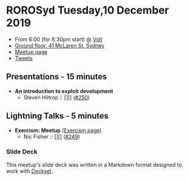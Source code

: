 # ROROSyd Tuesday,10 December 2019

- From 6:00 (for 6:30pm start) @ [Volt][]
- [Ground floor, 41 McLaren St, Sydney][]
- [Meetup page][]
- [Tweets][]

## Presentations - 15 minutes

- **An introduction to exploit development**
  - Steven Hiltrop :: [][] ([#250][])

## Lightning Talks - 5 minutes

- **Exercism: Meetup** ([Exercism page][])
  - Nic Fisher :: [][] ([#249][])

### Slide Deck

This meetup's slide deck was written in a Markdown format designed to work with
[Deckset][].

[#250]: https://github.com/rails-oceania/roro/issues/250
[Exercism page]: https://exercism.io/tracks/ruby/exercises/meetup
[#249]: https://github.com/rails-oceania/roro/issues/249
[Volt]: https://www.voltbank.com.au/
[Ground floor, 41 McLaren St, Sydney]: https://goo.gl/maps/YL1yS124Hgr2kdis5
[Meetup page]: https://www.meetup.com/Ruby-On-Rails-Oceania-Sydney/events/pqpqjryzqbnb/
[Tweets]: https://twitter.com/search?f=tweets&q=rorosyd%20since%3A2019-10-07%20until%3A2019-10-09&src=typd
[Deckset]: https://www.decksetapp.com/
